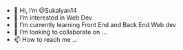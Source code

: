 - 👋 Hi, I’m @Sukalyan14
- 👀 I’m interested in Web Dev
- 🌱 I’m currently learning Front End and Back End Web dev
- 💞️ I’m looking to collaborate on ...
- 📫 How to reach me ...

<!---
Sukalyan14/Sukalyan14 is a ✨ special ✨ repository because its `README.md` (this file) appears on your GitHub profile.
You can click the Preview link to take a look at your changes.
--->
